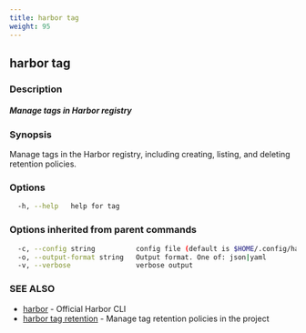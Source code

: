 ```yaml
---
title: harbor tag
weight: 95
---
```

## harbor tag

### Description

##### Manage tags in Harbor registry

### Synopsis

Manage tags in the Harbor registry, including creating, listing, and deleting retention policies.

### Options

```sh
  -h, --help   help for tag
```

### Options inherited from parent commands

```sh
  -c, --config string          config file (default is $HOME/.config/harbor-cli/config.yaml)
  -o, --output-format string   Output format. One of: json|yaml
  -v, --verbose                verbose output
```

### SEE ALSO

* [harbor](harbor.md)	 - Official Harbor CLI
* [harbor tag retention](harbor-tag-retention.md)	 - Manage tag retention policies in the project

